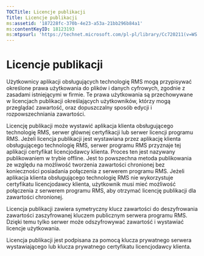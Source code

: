 ```yaml
---
TOCTitle: Licencje publikacji
Title: Licencje publikacji
ms:assetid: '187228fc-370b-4e23-a53a-21bb296b84a1'
ms:contentKeyID: 18123193
ms:mtpsurl: 'https://technet.microsoft.com/pl-pl/library/Cc720211(v=WS.10)'
---
```


Licencje publikacji
===================

Użytkownicy aplikacji obsługujących technologię RMS mogą przypisywać określone prawa użytkowania do plików i danych cyfrowych, zgodnie z zasadami istniejącymi w firmie. Te prawa użytkowania są przechowywane w licencjach publikacji określających użytkowników, którzy mogą przeglądać zawartość, oraz dopuszczalny sposób edycji i rozpowszechniania zawartości.

Licencję publikacji może wystawić aplikacja klienta obsługującego technologię RMS, serwer głównej certyfikacji lub serwer licencji programu RMS. Jeżeli licencja publikacji jest wystawiana przez aplikację klienta obsługującego technologię RMS, serwer programu RMS przyznaje tej aplikacji certyfikat licencjodawcy klienta. Proces ten jest nazywany publikowaniem w trybie offline. Jest to powszechna metoda publikowania ze względu na możliwość tworzenia zawartości chronionej bez konieczności posiadania połączenia z serwerem programu RMS. Jeżeli aplikacja klienta obsługującego technologię RMS nie wykorzystuje certyfikatu licencjodawcy klienta, użytkownik musi mieć możliwość połączenia z serwerem programu RMS, aby otrzymać licencję publikacji dla zawartości chronionej.

Licencja publikacji zawiera symetryczny klucz zawartości do deszyfrowania zawartości zaszyfrowanej kluczem publicznym serwera programu RMS. Dzięki temu tylko serwer może odszyfrowywać zawartość i wystawiać licencje użytkowania.

Licencja publikacji jest podpisana za pomocą klucza prywatnego serwera wystawiającego lub klucza prywatnego certyfikatu licencjodawcy klienta.
